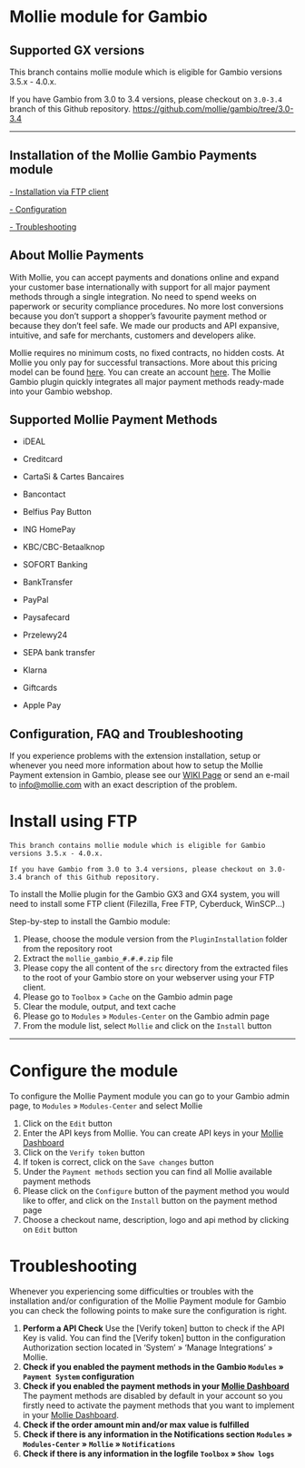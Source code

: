 # Mollie module for Gambio

## Supported GX versions
This branch contains mollie module which is eligible for Gambio versions 3.5.x - 4.0.x. 

If you have Gambio from 3.0 to 3.4 versions, please checkout on `3.0-3.4` branch of this Github repository.
https://github.com/mollie/gambio/tree/3.0-3.4
***

## Installation of the Mollie Gambio Payments module ##

[- Installation via FTP client](#install-using-ftp)

[- Configuration](#configure-the-module)

[- Troubleshooting](#troubleshooting)


## About Mollie Payments ##
With Mollie, you can accept payments and donations online and expand your customer base internationally with support for all major payment methods through a single integration. No need to spend weeks on paperwork or security compliance procedures. No more lost conversions because you don’t support a shopper’s favourite payment method or because they don’t feel safe. We made our products and API expansive, intuitive, and safe for merchants, customers and developers alike. 

Mollie requires no minimum costs, no fixed contracts, no hidden costs. At Mollie you only pay for successful transactions. More about this pricing model can be found [here](https://www.mollie.com/en/pricing/). You can create an account [here](https://www.mollie.com/dashboard/signup). The Mollie Gambio plugin quickly integrates all major payment methods ready-made into your Gambio webshop.
   

## Supported Mollie Payment Methods ##
- iDEAL

- Creditcard

- CartaSi & Cartes Bancaires

- Bancontact

- Belfius Pay Button

- ING HomePay

- KBC/CBC-Betaalknop

- SOFORT Banking

- BankTransfer

- PayPal

- Paysafecard

- Przelewy24

- SEPA bank transfer

- Klarna

- Giftcards

- Apple Pay

## Configuration, FAQ and Troubleshooting  ##
If you experience problems with the extension installation, setup or whenever you need more information about how to setup the Mollie Payment extension in Gambio, please see our [WIKI Page](https://<oro>/wiki) or send an e-mail to [info@mollie.com](mailto:info@mollie.com) with an exact description of the problem.

# Install using FTP
```
This branch contains mollie module which is eligible for Gambio versions 3.5.x - 4.0.x.

If you have Gambio from 3.0 to 3.4 versions, please checkout on 3.0-3.4 branch of this Github repository.
```

To install the Mollie plugin for the Gambio GX3 and GX4 system, you will need to install some FTP client (Filezilla, Free FTP, Cyberduck, WinSCP...)

Step-by-step to install the Gambio module:
 1. Please, choose the module version from the `PluginInstallation` folder from the repository root
 1. Extract the `mollie_gambio_#.#.#.zip` file
 2. Please copy the all content of the `src` directory from the extracted files to the root of your Gambio store on your webserver using your FTP client.
 3. Please go to `Toolbox` » `Cache` on the Gambio admin page
 4. Clear the module, output, and text cache
 5. Please go to `Modules` » `Modules-Center` on the Gambio admin page
 6. From the module list, select `Mollie` and click on the `Install` button
---

# Configure the module
To configure the Mollie Payment module you can go to your Gambio admin page, to `Modules` » `Modules-Center` and select Mollie

 1. Click on the `Edit` button
 2. Enter the API keys from Mollie. You can create API keys in your [Mollie Dashboard](https://www.mollie.com/dashboard/)
 3. Click on the `Verify token` button
 4. If token is correct, click on the `Save changes` button
 5. Under the `Payment methods` section you can find all Mollie available payment methods
 6. Please click on the `Configure` button of the payment method you would like to offer, and click on the `Install` button on the payment method page
 7. Choose a checkout name, description, logo and api method by clicking on `Edit` button
 
# Troubleshooting

Whenever you experiencing some difficulties or troubles with the installation and/or configuration of the Mollie Payment module for Gambio you can check the following points to make sure the configuration is right.

 1. **Perform a API Check**
 Use the [Verify token] button to check if the API Key is valid. You can find the [Verify token] button in the configuration Authorization section located in ‘System’ » ‘Manage Integrations’ » Mollie.
 2. **Check if you enabled the payment methods in the Gambio `Modules` » `Payment System` configuration**
 3. **Check if you enabled the payment methods in your [Mollie Dashboard](https://www.mollie.com/dashboard/)**
The payment methods are disabled by default in your account so you firstly need to activate the payment methods that you want to implement in your [Mollie Dashboard](https://www.mollie.com/dashboard/).
 4. **Check if the order amount min and/or max value is fulfilled**
 5. **Check if there is any information in the Notifications section `Modules` » `Modules-Center` » `Mollie` » `Notifications`**
 6. **Check if there is any information in the logfile `Toolbox` » `Show logs`**
